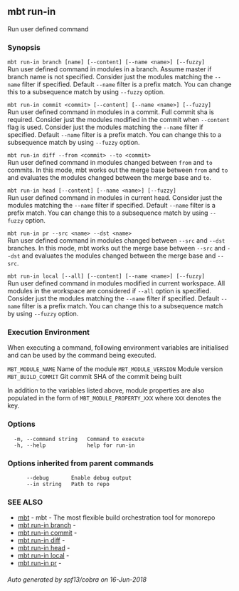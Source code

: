 ## mbt run-in

Run user defined command

### Synopsis



`mbt run-in branch [name] [--content] [--name <name>] [--fuzzy]`<br>
Run user defined command in modules in a branch. Assume master if branch name is not specified.
Consider just the modules matching the `--name` filter if specified.
Default `--name` filter is a prefix match. You can change this to a subsequence
match by using `--fuzzy` option.

`mbt run-in commit <commit> [--content] [--name <name>] [--fuzzy]`<br>
Run user defined command in modules in a commit. Full commit sha is required.
Consider just the modules modified in the commit when `--content` flag is used.
Consider just the modules matching the `--name` filter if specified.
Default `--name` filter is a prefix match. You can change this to a subsequence
match by using `--fuzzy` option.

`mbt run-in diff --from <commit> --to <commit>`<br>
Run user defined command in modules changed between `from` and `to` commits.
In this mode, mbt works out the merge base between `from` and `to` and
evaluates the modules changed between the merge base and `to`.

`mbt run-in head [--content] [--name <name>] [--fuzzy]`<br>
Run user defined command in modules in current head.
Consider just the modules matching the `--name` filter if specified.
Default `--name` filter is a prefix match. You can change this to a subsequence
match by using `--fuzzy` option.

`mbt run-in pr --src <name> --dst <name>`<br>
Run user defined command in modules changed between `--src` and `--dst` branches.
In this mode, mbt works out the merge base between `--src` and `--dst` and
evaluates the modules changed between the merge base and `--src`.

`mbt run-in local [--all] [--content] [--name <name>] [--fuzzy]`<br>
Run user defined command in modules modified in current workspace. All modules in the workspace are
considered if `--all` option is specified.
Consider just the modules matching the `--name` filter if specified.
Default `--name` filter is a prefix match. You can change this to a subsequence
match by using `--fuzzy` option.

### Execution Environment


When executing a command, following environment variables are initialised and can be
used by the command being executed.

`MBT_MODULE_NAME` Name of the module
`MBT_MODULE_VERSION` Module version
`MBT_BUILD_COMMIT` Git commit SHA of the commit being built

In addition to the variables listed above, module properties are also populated 
in the form of `MBT_MODULE_PROPERTY_XXX` where `XXX` denotes the key.


### Options

```
  -m, --command string   Command to execute
  -h, --help             help for run-in
```

### Options inherited from parent commands

```
      --debug       Enable debug output
      --in string   Path to repo
```

### SEE ALSO
* [mbt](mbt.md)	 - mbt - The most flexible build orchestration tool for monorepo
* [mbt run-in branch](mbt_run-in_branch.md)	 - 
* [mbt run-in commit](mbt_run-in_commit.md)	 - 
* [mbt run-in diff](mbt_run-in_diff.md)	 - 
* [mbt run-in head](mbt_run-in_head.md)	 - 
* [mbt run-in local](mbt_run-in_local.md)	 - 
* [mbt run-in pr](mbt_run-in_pr.md)	 - 

###### Auto generated by spf13/cobra on 16-Jun-2018
